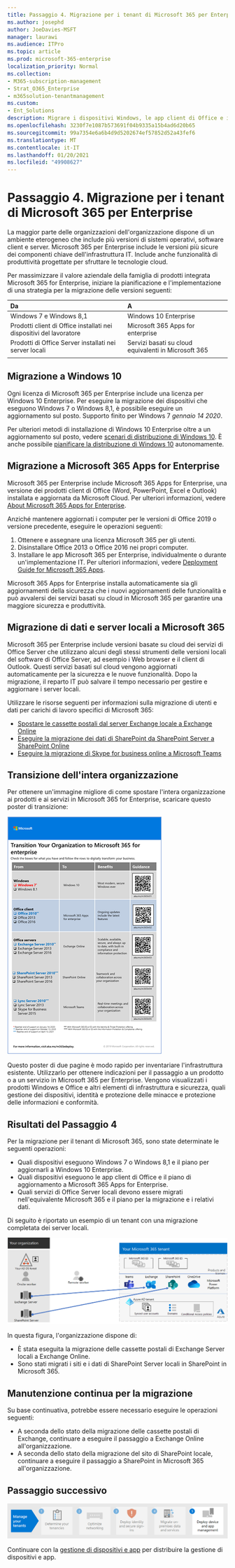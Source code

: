 ```yaml
---
title: Passaggio 4. Migrazione per i tenant di Microsoft 365 per Enterprise
ms.author: josephd
author: JoeDavies-MSFT
manager: laurawi
ms.audience: ITPro
ms.topic: article
ms.prod: microsoft-365-enterprise
localization_priority: Normal
ms.collection:
- M365-subscription-management
- Strat_O365_Enterprise
- m365solution-tenantmanagement
ms.custom:
- Ent_Solutions
description: Migrare i dispositivi Windows, le app client di Office e i server di Office per i tenant Microsoft 365.
ms.openlocfilehash: 3230f7e1087b573691f04b9335a15b4ad6d20b65
ms.sourcegitcommit: 99a7354e6a6b4d9d5202674ef57852d52a43fef6
ms.translationtype: MT
ms.contentlocale: it-IT
ms.lasthandoff: 01/20/2021
ms.locfileid: "49908627"
---
```

# <a name="step-4-migration-for-your-microsoft-365-for-enterprise-tenants"></a>Passaggio 4. Migrazione per i tenant di Microsoft 365 per Enterprise

La maggior parte delle organizzazioni dell'organizzazione dispone di un ambiente eterogeneo che include più versioni di sistemi operativi, software client e server. Microsoft 365 per Enterprise include le versioni più sicure dei componenti chiave dell'infrastruttura IT. Include anche funzionalità di produttività progettate per sfruttare le tecnologie cloud.

Per massimizzare il valore aziendale della famiglia di prodotti integrata Microsoft 365 for Enterprise, iniziare la pianificazione e l'implementazione di una strategia per la migrazione delle versioni seguenti:

| Da | A |
|:-------|:-----|
| Windows 7 e Windows 8,1 | Windows 10 Enterprise |
| Prodotti client di Office installati nei dispositivi del lavoratore | Microsoft 365 Apps for enterprise |
| Prodotti di Office Server installati nei server locali | Servizi basati su cloud equivalenti in Microsoft 365 |
|  |  |

## <a name="migrating-to-windows-10"></a>Migrazione a Windows 10

Ogni licenza di Microsoft 365 per Enterprise include una licenza per Windows 10 Enterprise. Per eseguire la migrazione dei dispositivi che eseguono Windows 7 o Windows 8,1, è possibile eseguire un aggiornamento sul posto. Supporto finito per Windows 7 *gennaio 14 2020*. 

Per ulteriori metodi di installazione di Windows 10 Enterprise oltre a un aggiornamento sul posto, vedere [scenari di distribuzione di Windows 10](https://docs.microsoft.com/windows/deployment/windows-10-deployment-scenarios). È anche possibile [pianificare la distribuzione di Windows 10](https://aka.ms/planforwin10deployment) autonomamente.

## <a name="migrating-to-microsoft-365-apps-for-enterprise"></a>Migrazione a Microsoft 365 Apps for Enterprise

Microsoft 365 per Enterprise include Microsoft 365 Apps for Enterprise, una versione dei prodotti client di Office (Word, PowerPoint, Excel e Outlook) installata e aggiornata da Microsoft Cloud. Per ulteriori informazioni, vedere [About Microsoft 365 Apps for Enterprise](https://docs.microsoft.com/deployoffice/about-microsoft-365-apps).

Anziché mantenere aggiornati i computer per le versioni di Office 2019 o versione precedente, eseguire le operazioni seguenti:

1. Ottenere e assegnare una licenza Microsoft 365 per gli utenti.
2. Disinstallare Office 2013 o Office 2016 nei propri computer.
3. Installare le app Microsoft 365 per Enterprise, individualmente o durante un'implementazione IT. Per ulteriori informazioni, vedere [Deployment Guide for Microsoft 365 Apps](https://docs.microsoft.com/deployoffice/deployment-guide-microsoft-365-apps).

Microsoft 365 Apps for Enterprise installa automaticamente sia gli aggiornamenti della sicurezza che i nuovi aggiornamenti delle funzionalità e può avvalersi dei servizi basati su cloud in Microsoft 365 per garantire una maggiore sicurezza e produttività.

## <a name="migrating-on-premises-servers-and-data-to-microsoft-365"></a>Migrazione di dati e server locali a Microsoft 365

Microsoft 365 per Enterprise include versioni basate su cloud dei servizi di Office Server che utilizzano alcuni degli stessi strumenti delle versioni locali del software di Office Server, ad esempio i Web browser e il client di Outlook. Questi servizi basati sul cloud vengono aggiornati automaticamente per la sicurezza e le nuove funzionalità. Dopo la migrazione, il reparto IT può salvare il tempo necessario per gestire e aggiornare i server locali.

Utilizzare le risorse seguenti per informazioni sulla migrazione di utenti e dati per carichi di lavoro specifici di Microsoft 365:

- [Spostare le cassette postali dal server Exchange locale a Exchange Online](https://docs.microsoft.com/exchange/hybrid-deployment/move-mailboxes)
- [Eseguire la migrazione dei dati di SharePoint da SharePoint Server a SharePoint Online](https://docs.microsoft.com/sharepointmigration/migrate-to-sharepoint-online)
- [Eseguire la migrazione di Skype for business online a Microsoft Teams](https://docs.microsoft.com/microsoftteams/migration-interop-guidance-for-teams-with-skype)

## <a name="transition-your-entire-organization"></a>Transizione dell'intera organizzazione

Per ottenere un'immagine migliore di come spostare l'intera organizzazione ai prodotti e ai servizi in Microsoft 365 for Enterprise, scaricare questo poster di transizione:

[![Immagine che mostra la transizione al poster di Microsoft 365.](../media/microsoft-365-overview/transition-org-to-m365.png)](https://download.microsoft.com/download/2/c/7/2c7bcc04-aae3-4604-9707-1ffff66b9851/transition-org-to-m365.pdf)

Questo poster di due pagine è modo rapido per inventariare l'infrastruttura esistente. Utilizzarlo per ottenere indicazioni per il passaggio a un prodotto o a un servizio in Microsoft 365 per Enterprise. Vengono visualizzati i prodotti Windows e Office e altri elementi di infrastruttura e sicurezza, quali gestione dei dispositivi, identità e protezione delle minacce e protezione delle informazioni e conformità.

## <a name="results-of-step-4"></a>Risultati del Passaggio 4

Per la migrazione per il tenant di Microsoft 365, sono state determinate le seguenti operazioni:

- Quali dispositivi eseguono Windows 7 o Windows 8,1 e il piano per aggiornarli a Windows 10 Enterprise.
- Quali dispositivi eseguono le app client di Office e il piano di aggiornamento a Microsoft 365 Apps for Enterprise.
- Quali servizi di Office Server locali devono essere migrati nell'equivalente Microsoft 365 e il piano per la migrazione e i relativi dati.

Di seguito è riportato un esempio di un tenant con una migrazione completata dei server locali.

![Esempio di un tenant con una migrazione completata dei server locali](../media/tenant-management-overview/tenant-management-tenant-build-step4.png)

In questa figura, l'organizzazione dispone di:

- È stata eseguita la migrazione delle cassette postali di Exchange Server locali a Exchange Online.
- Sono stati migrati i siti e i dati di SharePoint Server locali in SharePoint in Microsoft 365.

## <a name="ongoing-maintenance-for-migration"></a>Manutenzione continua per la migrazione

Su base continuativa, potrebbe essere necessario eseguire le operazioni seguenti:

- A seconda dello stato della migrazione delle cassette postali di Exchange, continuare a eseguire il passaggio a Exchange Online all'organizzazione.
- A seconda dello stato della migrazione del sito di SharePoint locale, continuare a eseguire il passaggio a SharePoint in Microsoft 365 all'organizzazione.

## <a name="next-step"></a>Passaggio successivo

[![Passaggio 5. Distribuire la gestione di dispositivi e app](../media/tenant-management-overview/tenant-management-step-grid-device-mgmt.png)](tenant-management-device-management.md)

Continuare con la [gestione di dispositivi e app](tenant-management-device-management.md) per distribuire la gestione di dispositivi e app.
